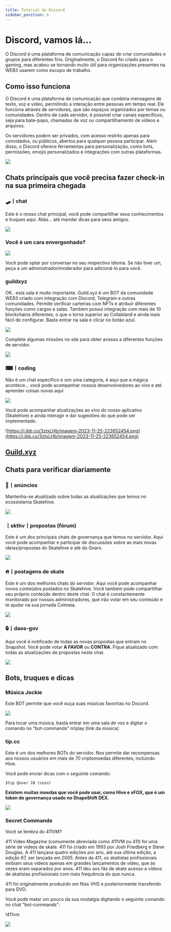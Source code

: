 ```yaml
---
title: Tutorial do Discord
sidebar_position: 6
---
```


# Discord, vamos lá... 
O Discord é uma plataforma de comunicação capaz de criar comunidades e grupos para diferentes fins. Originalmente, o Discord foi criado para o gaming, mas acabou se tornando muito útil para organizações presentes na WEB3 usarem como escopo de trabalho.

## Como isso funciona 
O Discord é uma plataforma de comunicação que combina mensagens de texto, voz e vídeo, permitindo a interação entre pessoas em tempo real. Ele funciona através de servidores, que são espaços organizados por temas ou comunidades. Dentro de cada servidor, é possível criar canais específicos, seja para bate-papo, chamadas de voz ou compartilhamento de vídeos e arquivos.

Os servidores podem ser privados, com acesso restrito apenas para convidados, ou públicos, abertos para qualquer pessoa participar. Além disso, o Discord oferece ferramentas para personalização, como bots, permissões, emojis personalizados e integrações com outras plataformas.

![](https://i.ibb.co/Kmw10pC/imagem-2023-11-25-221718290.png)

## Chats principais que você precisa fazer check-in na sua primeira chegada

### 🛹丨chat

Este é o nosso chat principal, você pode compartilhar seus conhecimentos e truques aqui. Aliás... até mandar dicas para seus amigos.

![](https://i.ibb.co/z8tB9j2/imagem-2023-11-25-222919058.png)

### Você é um cara envergonhado?

![](https://i.ibb.co/GFsdM2c/imagem-2023-11-25-232705978.png)

Você pode optar por conversar no seu respectivo idioma. Se não tiver um, peça a um administrador/moderador para adicioná-lo para você.

### guildxyz 

OK.. esta sala é muito importante. Guild.xyz é um BOT da comunidade WEB3 criado com integração com Discord, Telegram e outras comunidades. Permite verificar carteiras com NFTs e atribuir diferentes funções como cargos e salas. Também possui integração com mais de 10 blockchains diferentes, o que o torna superior ao Collabland e ainda mais fácil de configurar. Basta entrar na sala e clicar no botão azul.

![](https://i.ibb.co/42NnzMd/imagem-2023-11-25-224820010.png)

Complete algumas missões no site para obter acesso a diferentes funções de servidor.

![](https://i.ibb.co/rsc6FSk/imagem-2023-11-25-225052029.png)

### ⌨丨coding
Não é um chat específico e sim uma categoria, é aqui que a mágica acontece... você pode acompanhar nossos desenvolvedores ao vivo e até aprender coisas novas aqui

![](https://i.ibb.co/Hgpjwkj/imagem-2023-11-25-223520386.png)

Você pode acompanhar atualizações ao vivo do nosso aplicativo (Skatehive) e ainda interagir e dar sugestões do que pode ser implementado.

![https://i.ibb.co/3ztxLHb/imagem-2023-11-25-223652454.png](https://i.ibb.co/3ztxLHb/imagem-2023-11-25-223652454.png)


## [Guild.xyz](https://guild.xyz/skatehive)
## Chats para verificar diariamente 

### 📢丨anúncios
Mantenha-se atualizado sobre todas as atualizações que temos no ecossistema Skatehive.

![](https://i.ibb.co/5Y99ZZJ/imagem-2023-11-25-225554435.png)

###   丨skthv丨propostas (fórum)

Este é um dos principais chats de governança que temos no servidor. Aqui você pode acompanhar e participar de discussões sobre as mais novas ideias/propostas do Skatehive e até do Gnars.

![](https://i.ibb.co/FHys3rZ/imagem-2023-11-25-225821464.png)

### 🔥丨postagens de skate

Este é um dos melhores chats do servidor. Aqui você pode acompanhar novos conteúdos postados no Skatehive. Você também pode compartilhar seu próprio conteúdo dentro deste chat. O chat é constantemente monitorado por nossos administradores, que irão votar em seu conteúdo e te ajudar na sua jornada Colmeia.

![](https://i.ibb.co/qd12PK1/imagem-2023-11-25-230156776.png)

### 🔒丨daos-gov

Aqui você é notificado de todas as novas propostas que entram no Snapshot. Você pode votar **A FAVOR** ou **CONTRA**. Fique atualizado com todas as atualizações de propostas neste chat.

![](https://i.ibb.co/VHqhjyH/imagem-2023-11-25-230404565.png)

## Bots, truques e dicas

### Música Jockie

Este BOT permite que você ouça suas músicas favoritas no Discord.

![](https://i.ibb.co/BPzQZ8d/imagem-2023-11-25-230819681.png)

Para tocar uma música, basta entrar em uma sala de voz e digitar o comando no “bot-commands” m!play (link da música)

### tip.cc

Este é um dos melhores BOTs do servidor. Nos permite dar recompensas aos nossos usuários em mais de 70 criptomoedas diferentes, incluindo Hive.

Você pode enviar dicas com o seguinte comando:

```$tip @user 10 (coin)```

**Existem muitas moedas que você pode usar, como Hive e xFOX, que é um token de governança usado no ShapeShift DEX.**

![](https://i.ibb.co/NTSnsLc/imagem-2023-11-25-231444533.png)

### Secret Commands 

Você se lembra do 411VM?

411 Video Magazine (comumente abreviada como 411VM ou 411) foi uma série de vídeos de skate. 411 foi criado em 1993 por Josh Friedberg e Steve Douglas. A 411 lançava quatro edições por ano, até sua última edição, a edição 67, ser lançada em 2005. Antes da 411, os skatistas profissionais exibiam seus vídeos apenas em grandes lançamentos de vídeo, que às vezes eram separados por anos. 411 deu aos fãs de skate acesso a vídeos de skatistas profissionais com mais frequência do que nunca.

411 foi originalmente produzido em fitas VHS e posteriormente transferido para DVD.

Você pode matar um pouco da sua nostalgia digitando o seguinte comando no chat "bot-commands":

!411vm

![](https://i.ibb.co/dKk7G70/imagem-2023-11-25-233029667.png)